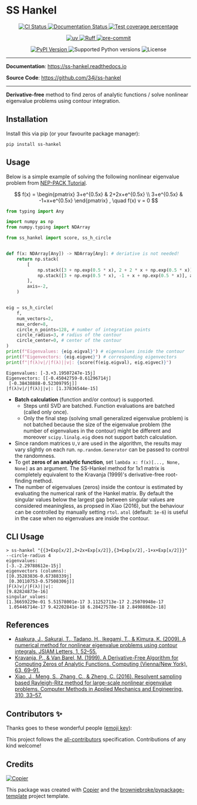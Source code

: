 # SS Hankel

<p align="center">
  <a href="https://github.com/34j/ss-hankel/actions/workflows/ci.yml?query=branch%3Amain">
    <img src="https://img.shields.io/github/actions/workflow/status/34j/ss-hankel/ci.yml?branch=main&label=CI&logo=github&style=flat-square" alt="CI Status" >
  </a>
  <a href="https://ss-hankel.readthedocs.io">
    <img src="https://img.shields.io/readthedocs/ss-hankel.svg?logo=read-the-docs&logoColor=fff&style=flat-square" alt="Documentation Status">
  </a>
  <a href="https://codecov.io/gh/34j/ss-hankel">
    <img src="https://img.shields.io/codecov/c/github/34j/ss-hankel.svg?logo=codecov&logoColor=fff&style=flat-square" alt="Test coverage percentage">
  </a>
</p>
<p align="center">
  <a href="https://github.com/astral-sh/uv">
    <img src="https://img.shields.io/endpoint?url=https://raw.githubusercontent.com/astral-sh/uv/main/assets/badge/v0.json" alt="uv">
  </a>
  <a href="https://github.com/astral-sh/ruff">
    <img src="https://img.shields.io/endpoint?url=https://raw.githubusercontent.com/astral-sh/ruff/main/assets/badge/v2.json" alt="Ruff">
  </a>
  <a href="https://github.com/pre-commit/pre-commit">
    <img src="https://img.shields.io/badge/pre--commit-enabled-brightgreen?logo=pre-commit&logoColor=white&style=flat-square" alt="pre-commit">
  </a>
</p>
<p align="center">
  <a href="https://pypi.org/project/ss-hankel/">
    <img src="https://img.shields.io/pypi/v/ss-hankel.svg?logo=python&logoColor=fff&style=flat-square" alt="PyPI Version">
  </a>
  <img src="https://img.shields.io/pypi/pyversions/ss-hankel.svg?style=flat-square&logo=python&amp;logoColor=fff" alt="Supported Python versions">
  <img src="https://img.shields.io/pypi/l/ss-hankel.svg?style=flat-square" alt="License">
</p>

---

**Documentation**: <a href="https://ss-hankel.readthedocs.io" target="_blank">https://ss-hankel.readthedocs.io </a>

**Source Code**: <a href="https://github.com/34j/ss-hankel" target="_blank">https://github.com/34j/ss-hankel </a>

---

**Derivative-free** method to find zeros of analytic functions / solve nonlinear eigenvalue problems using contour integration.

## Installation

Install this via pip (or your favourite package manager):

```shell
pip install ss-hankel
```

## Usage

Below is a simple example of solving the following nonlinear eigenvalue problem from [NEP-PACK Tutorial](https://nep-pack.github.io/NonlinearEigenproblems.jl/dev/tutorial_python_call/#Tutorial:-Using-NEP-PACK-from-python).

$$
f(x) = \begin{pmatrix}
3+e^{0.5x} & 2+2x+e^{0.5x} \\
3+e^{0.5x} & -1+x+e^{0.5x}
\end{pmatrix}
, \quad f(x) v = 0
$$

```python
from typing import Any

import numpy as np
from numpy.typing import NDArray

from ss_hankel import score, ss_h_circle


def f(x: NDArray[Any]) -> NDArray[Any]: # deriative is not needed!
    return np.stack(
        [
            np.stack([3 + np.exp(0.5 * x), 2 + 2 * x + np.exp(0.5 * x)], axis=-1),
            np.stack([3 + np.exp(0.5 * x), -1 + x + np.exp(0.5 * x)], axis=-1),
        ],
        axis=-2,
    )


eig = ss_h_circle(
    f,
    num_vectors=2,
    max_order=8,
    circle_n_points=128, # number of integration points
    circle_radius=3, # radius of the contour
    circle_center=0, # center of the contour
)
print(f"Eigenvalues: {eig.eigval}") # eigenvalues inside the contour
print(f"Eigenvectors: {eig.eigvec}") # corresponding eigenvectors
print(f"|f(λ)v|/|f(λ)||v|: {score(f(eig.eigval), eig.eigvec)}")
```

```text
Eigenvalues: [-3.+3.19507247e-15j]
Eigenvectors: [[-0.45042759-0.61296714j]
 [-0.38438888-0.52309795j]]
|f(λ)v|/|f(λ)||v|: [1.37836544e-15]
```

- **Batch calculation** (function and/or contour) is supported.
  - Steps until SVD are batched. Function evaluations are batched (called only once).
  - Only the final step (solving small generalized eigenvalue problem) is not batched because the size of the eigenvalue problem (the number of eigenvalues in the contour) might be different and moreover `scipy.linalg.eig` does not support batch calculation.
- Since random matrices `U,V` are used in the algorithm, the results may vary slightly on each run. `np.random.Generator` can be passed to control the randomness.
- To get **zeros of an analytic function**, set `lambda x: f(x)[..., None, None]` as an argument. The SS-Hankel method for 1x1 matrix is completely equivalent to the Kravanja (1999)'s derivative-free root-finding method.
- The number of eigenvalues (zeros) inside the contour is estimated by evaluating the numerical rank of the Hankel matrix. By default the singular values below the largest gap between singular values are considered meaningless, as propsed in Xiao (2016), but the behaviour can be controlled by manually setting `rtol`. `atol` (default: `1e-6`) is useful in the case when no eigenvalues are inside the contour.

## CLI Usage

```shell
> ss-hankel "{{3+Exp[x/2],2+2x+Exp[x/2]},{3+Exp[x/2],-1+x+Exp[x/2]}}" --circle-radius 4
eigenvalues:
[-3.-2.29788612e-15j]
eigenvectors (columns):
[[0.35283836-0.67388339j]
 [0.30110753-0.57508306j]]
|F(λ)v|/|F(λ)||v|:
[9.82824873e-16]
singular_values:
[1.36659229e-01 5.51578001e-17 3.11252713e-17 2.25070948e-17
 1.05446714e-17 9.42202841e-18 6.28427578e-18 2.84988862e-18]
```

## References

- [Asakura, J., Sakurai, T., Tadano, H., Ikegami, T., & Kimura, K. (2009). A numerical method for nonlinear eigenvalue problems using contour integrals. JSIAM Letters, 1, 52–55.](https://doi.org/10.1007/s006070050051)
- [Kravanja, P., & Van Barel, M. (1999). A Derivative-Free Algorithm for Computing Zeros of Analytic Functions. Computing (Vienna/New York), 63, 69–91.](https://doi.org/10.14495/jsiaml.1.52)
- [Xiao, J., Meng, S., Zhang, C., & Zheng, C. (2016). Resolvent sampling based Rayleigh-Ritz method for large-scale nonlinear eigenvalue problems. Computer Methods in Applied Mechanics and Engineering, 310, 33–57.](https://doi.org/10.1016/j.cma.2016.06.018)

## Contributors ✨

Thanks goes to these wonderful people ([emoji key](https://allcontributors.org/docs/en/emoji-key)):

<!-- prettier-ignore-start -->
<!-- ALL-CONTRIBUTORS-LIST:START - Do not remove or modify this section -->
<!-- markdownlint-disable -->
<!-- markdownlint-enable -->
<!-- ALL-CONTRIBUTORS-LIST:END -->
<!-- prettier-ignore-end -->

This project follows the [all-contributors](https://github.com/all-contributors/all-contributors) specification. Contributions of any kind welcome!

## Credits

[![Copier](https://img.shields.io/endpoint?url=https://raw.githubusercontent.com/copier-org/copier/master/img/badge/badge-grayscale-inverted-border-orange.json)](https://github.com/copier-org/copier)

This package was created with
[Copier](https://copier.readthedocs.io/) and the
[browniebroke/pypackage-template](https://github.com/browniebroke/pypackage-template)
project template.
